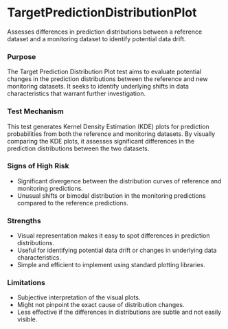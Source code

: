 # TargetPredictionDistributionPlot

Assesses differences in prediction distributions between a reference dataset and a monitoring dataset to identify
potential data drift.

### Purpose

The Target Prediction Distribution Plot test aims to evaluate potential changes in the prediction distributions
between the reference and new monitoring datasets. It seeks to identify underlying shifts in data characteristics
that warrant further investigation.

### Test Mechanism

This test generates Kernel Density Estimation (KDE) plots for prediction probabilities from both the reference and
monitoring datasets. By visually comparing the KDE plots, it assesses significant differences in the prediction
distributions between the two datasets.

### Signs of High Risk

- Significant divergence between the distribution curves of reference and monitoring predictions.
- Unusual shifts or bimodal distribution in the monitoring predictions compared to the reference predictions.

### Strengths

- Visual representation makes it easy to spot differences in prediction distributions.
- Useful for identifying potential data drift or changes in underlying data characteristics.
- Simple and efficient to implement using standard plotting libraries.

### Limitations

- Subjective interpretation of the visual plots.
- Might not pinpoint the exact cause of distribution changes.
- Less effective if the differences in distributions are subtle and not easily visible.